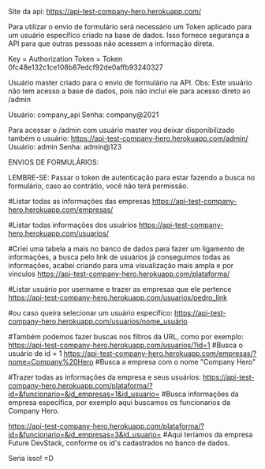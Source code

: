 Site da api: https://api-test-company-hero.herokuapp.com/

Para utilizar o envio de formulário será necessário um Token aplicado para um usuário específico criado na base de dados. Isso fornece segurança a API para que outras pessoas não acessem a informação direta.

Key = Authorization
Token = Token 0fc48e132c1ce108b87edcf92de0affb93240327

Usuário master criado para o envio de formulário na API.
Obs: Este usuário não tem acesso a base de dados, pois não inclui ele para acesso direto ao /admin

Usuário: company_api
Senha: company@2021

Para acessar o /admin com usuário master vou deixar disponibilizado também o usuário:
https://api-test-company-hero.herokuapp.com/admin/
Usuário: admin
Senha: admin@123

ENVIOS DE FORMULÁRIOS:

LEMBRE-SE: Passar o token de autenticação para estar fazendo a busca no formulário, caso ao contrátio, você não terá permissão.

#Listar todas as informações das empresas
https://api-test-company-hero.herokuapp.com/empresas/

#Listar todas informações dos usuários
https://api-test-company-hero.herokuapp.com/usuarios/

#Criei uma tabela a mais no banco de dados para fazer um ligamento de informações, a busca pelo link de usuários já conseguimos todas as informações, acabei criando para uma visualização mais ampla e por vinculos
https://api-test-company-hero.herokuapp.com/plataforma/

#Listar usuário por username e trazer as empresas que ele pertence
https://api-test-company-hero.herokuapp.com/usuarios/pedro_link 

#ou caso queira selecionar um usuário específico: 
https://api-test-company-hero.herokuapp.com/usuarios/nome_usuário

#Também podemos fazer buscas nos filtros da URL, como por exemplo:
https://api-test-company-hero.herokuapp.com/usuarios/?id=1 #Busca o usuário de id = 1
https://api-test-company-hero.herokuapp.com/empresas/?nome=Company%20Hero #Busca a empresa com o nome "Company Hero"

#Trazer todas as informações da empresa e seus usuários:
https://api-test-company-hero.herokuapp.com/plataforma/?id=&funcionario=&id_empresas=1&id_usuario= #Busca informações da empresa específica, por exemplo aqui buscamos os funcionarios da Company Hero.

https://api-test-company-hero.herokuapp.com/plataforma/?id=&funcionario=&id_empresas=3&id_usuario= #Aqui teríamos da empresa Future DevStack, conforme os id's cadastrados no banco de dados.

Seria isso! =D

